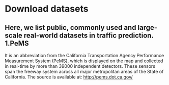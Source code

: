 Download datasets
====
Here, we list public, commonly used and large-scale real-world datasets in traffic prediction.<br>
1.PeMS
----
It is an abbreviation from the California Transportation Agency Performance Measurement System (PeMS), which is displayed on the map and collected in real-time by more than 39000 independent detectors. These sensors span the freeway system across all major metropolitan areas of the State of California. The source is available at: http://pems.dot.ca.gov/
